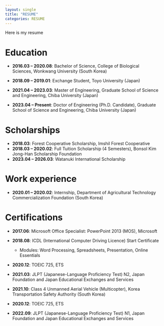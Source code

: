 ```yaml
---
layout: single
title: "RESUME"
categories: RESUME
---
```


Here is my resume

 

# Education

- **2016.03 – 2020.08**: Bachelor of Science, College of Biological Sciences, Wonkwang University (South Korea)

- **2018.09 – 2019.01**: Exchange Student, Toyo University (Japan)

- **2021.04 – 2023.03**: Master of Engineering, Graduate School of Science and Engineering, Chiba University (Japan)

- **2023.04 – Present**: Doctor of Engineering (Ph.D. Candidate), Graduate School of Science and Engineering, Chiba University (Japan)
  
  

# Scholarships

- **2018.03**: Forest Cooperative Scholarship, Imshil Forest Cooperative
- **2018.03 – 2020.02**: Full Tuition Scholarship (4 Semesters), Bonsol Kim Jong-Han Scholarship Foundation
- **2023.04 – 2026.03**: Watanuki International Scholarship
  
  

# Work experience

- **2020.01 – 2020.02**: Internship, Department of Agricultural Technology Commercialization Foundation (South Korea)  
  
  

# Certifications

- **2017.06**: Microsoft Office Specialist: PowerPoint 2013 (MOS), Microsoft
- **2018.08**: ICDL (International Computer Driving Licence) Start Certificate 
  - Modules: Word Processing, Spreadsheets, Presentation, Online Essentials

- **2020.12**: TOEIC 725, ETS

- **2021.03**: JLPT (Japanese-Language Proficiency Test) N2, Japan Foundation and Japan Educational Exchanges and Services

- **2021.10**: Class 4 Unmanned Aerial Vehicle (Multicopter), Korea Transportation Safety Authority (South Korea)

- **2020.12**: TOEIC 725, ETS

- **2022.09**: JLPT (Japanese-Language Proficiency Test) N1, Japan Foundation and Japan Educational Exchanges and Services
